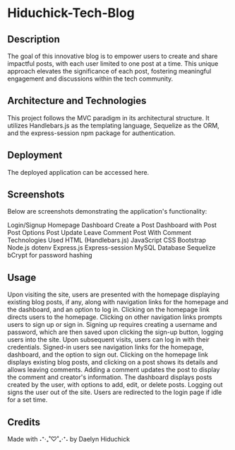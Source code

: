 # Hiduchick-Tech-Blog

## Description
The goal of this innovative blog is to empower users to create and share impactful posts, with each user limited to one post at a time. This unique approach elevates the significance of each post, fostering meaningful engagement and discussions within the tech community.

## Architecture and Technologies
This project follows the MVC paradigm in its architectural structure. It utilizes Handlebars.js as the templating language, Sequelize as the ORM, and the express-session npm package for authentication.

## Deployment
The deployed application can be accessed here.

## Screenshots
Below are screenshots demonstrating the application's functionality:

Login/Signup
Homepage
Dashboard
Create a Post
Dashboard with Post
Post Options
Post Update
Leave Comment
Post With Comment
Technologies Used
HTML (Handlebars.js)
JavaScript
CSS
Bootstrap
Node.js
dotenv
Express.js
Express-session
MySQL Database
Sequelize
bCrypt for password hashing

## Usage
Upon visiting the site, users are presented with the homepage displaying existing blog posts, if any, along with navigation links for the homepage and the dashboard, and an option to log in.
Clicking on the homepage link directs users to the homepage.
Clicking on other navigation links prompts users to sign up or sign in.
Signing up requires creating a username and password, which are then saved upon clicking the sign-up button, logging users into the site.
Upon subsequent visits, users can log in with their credentials.
Signed-in users see navigation links for the homepage, dashboard, and the option to sign out.
Clicking on the homepage link displays existing blog posts, and clicking on a post shows its details and allows leaving comments.
Adding a comment updates the post to display the comment and creator's information.
The dashboard displays posts created by the user, with options to add, edit, or delete posts.
Logging out signs the user out of the site.
Users are redirected to the login page if idle for a set time.

## Credits
Made with ˖⁺‧₊˚♡˚₊‧⁺˖ by Daelyn Hiduchick